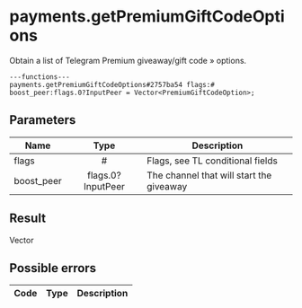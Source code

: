 # payments.getPremiumGiftCodeOptions
Obtain a list of Telegram Premium giveaway/gift code » options.

```
---functions---
payments.getPremiumGiftCodeOptions#2757ba54 flags:# boost_peer:flags.0?InputPeer = Vector<PremiumGiftCodeOption>;
```

## Parameters
| Name | Type | Description |
| ---- | :----: | ----------- |
| flags | # | Flags, see TL conditional fields |
| boost_peer | flags.0?InputPeer | The channel that will start the giveaway |


## Result
Vector<PremiumGiftCodeOption>

## Possible errors
| Code | Type | Description |
| ---- | :----: | ----------- |

